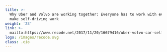 ```yaml
---
title: >-
  Why Uber and Volvo are working together: Everyone has to work with everyone to
  make self-driving work
weight: '23'
link: >-
  mailto:https://www.recode.net/2017/11/20/16679416/uber-volvo-car-self-driving-ride-relationship-apple-didi-lyft
logo: /images/recode.svg
class: .cio
---
```



